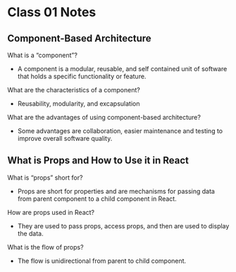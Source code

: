 # Class 01 Notes

## Component-Based Architecture

What is a “component”?

- A component is a modular, reusable, and self contained unit of software that holds a specific functionality or feature.

What are the characteristics of a component?

- Reusability, modularity, and excapsulation

What are the advantages of using component-based architecture?

- Some advantages are collaboration, easier maintenance and testing to improve overall software quality.

## What is Props and How to Use it in React

What is “props” short for?

- Props are short for properties and are mechanisms for passing data from parent component to a child component in React.

How are props used in React?

- They are used to pass props, access props, and then are used to display the data.

What is the flow of props?

- The flow is unidirectional from parent to child component.
